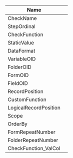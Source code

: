 | Name  |   |
| -- | -- |
|  CheckName |   |
|  StepOrdinal |   |
|  CheckFunction |   |
|  StaticValue |   |
|  DataFormat |   |
|  VariableOID |   |
|  FolderOID |   |
|  FormOID |   |
|  FieldOID |   |
|  RecordPosition |   |
|  CustomFunction |   |
|  LogicalRecordPosition |   |
|  Scope |   |
|  OrderBy |   |
|  FormRepeatNumber |   |
|  FolderRepeatNumber |   |
|  CheckFunction_ValCol |   |
